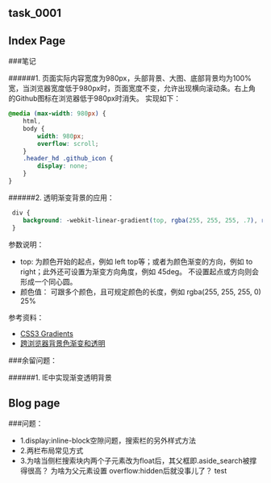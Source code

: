 ## task_0001

## Index Page

###笔记

######1. 页面实际内容宽度为980px，头部背景、大图、底部背景均为100%宽，当浏览器宽度低于980px时，页面宽度不变，允许出现横向滚动条。右上角的Github图标在浏览器低于980px时消失。
实现如下：

```css
@media (max-width: 980px) {
    html,
    body {
        width: 980px;
        overflow: scroll;
    }
    .header_hd .github_icon {
        display: none;
    }
}
```

######2. 透明渐变背景的应用：

```css
 div {
    background: -webkit-linear-gradient(top, rgba(255, 255, 255, .7), rgba(255, 255, 255, .5), rgba(255, 255, 255, 0) 25%);
 }
```

参数说明：<br/>
- top: 为颜色开始的起点，例如 left top等；或者为颜色渐变的方向，例如 to right；此外还可设置为渐变方向角度，例如 45deg。
     不设置起点或方向则会形成一个同心圆。
- 颜色值： 可跟多个颜色，且可规定颜色的长度，例如 rgba(255, 255, 255, 0) 25% 

参考资料：
- <a href="http://www.w3schools.com/css/css3_gradients.asp" target="_blank">CSS3 Gradients</a>
- <a href="http://www.75team.com/archives/174" target="_blank">跨浏览器背景色渐变和透明</a>

###余留问题：

######1. IE中实现渐变透明背景

## Blog page

###问题：
- 1.display:inline-block空隙问题，搜索栏的另外样式方法
- 2.两栏布局常见方式
- 3.为啥当侧栏搜索块内两个子元素改为float后，其父框即.aside_search被撑得很高？
为啥为父元素设置 overflow:hidden后就没事儿了？
test


